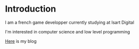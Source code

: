# Introduction

I am a french game developper currently studying at Isart Digital

I'm interested in computer science and low level programming

[Here](https://meisterlama.github.io/) is my blog
